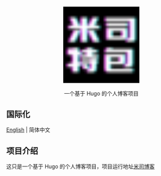 <p align="center">
   <img src="/static/favicon-32x32.png" width="40%"><br/>
</p>

<p align="center">
  一个基于 Hugo 的个人博客项目<br/>
</p>

## 国际化

[English](README.md) | 简体中文

## 项目介绍

这只是一个基于 Hugo 的个人博客项目，项目运行地址[米司博客](https://blog.misitebao.com)
